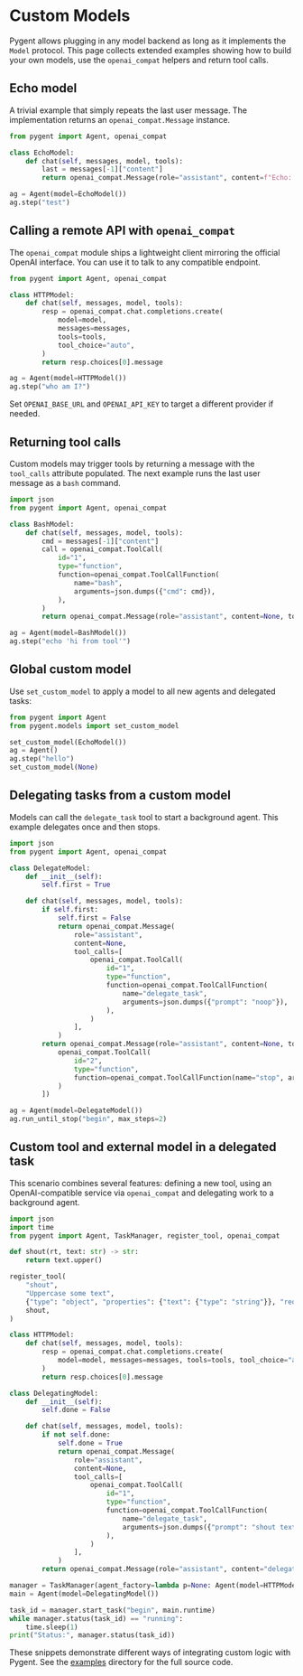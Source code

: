 # Custom Models

Pygent allows plugging in any model backend as long as it implements the `Model` protocol. This page collects extended examples showing how to build your own models, use the `openai_compat` helpers and return tool calls.

## Echo model

A trivial example that simply repeats the last user message. The implementation returns an `openai_compat.Message` instance.

```python
from pygent import Agent, openai_compat

class EchoModel:
    def chat(self, messages, model, tools):
        last = messages[-1]["content"]
        return openai_compat.Message(role="assistant", content=f"Echo: {last}")

ag = Agent(model=EchoModel())
ag.step("test")
```

## Calling a remote API with `openai_compat`

The `openai_compat` module ships a lightweight client mirroring the official OpenAI interface. You can use it to talk to any compatible endpoint.

```python
from pygent import Agent, openai_compat

class HTTPModel:
    def chat(self, messages, model, tools):
        resp = openai_compat.chat.completions.create(
            model=model,
            messages=messages,
            tools=tools,
            tool_choice="auto",
        )
        return resp.choices[0].message

ag = Agent(model=HTTPModel())
ag.step("who am I?")
```

Set `OPENAI_BASE_URL` and `OPENAI_API_KEY` to target a different provider if needed.

## Returning tool calls

Custom models may trigger tools by returning a message with the `tool_calls` attribute populated. The next example runs the last user message as a `bash` command.

```python
import json
from pygent import Agent, openai_compat

class BashModel:
    def chat(self, messages, model, tools):
        cmd = messages[-1]["content"]
        call = openai_compat.ToolCall(
            id="1",
            type="function",
            function=openai_compat.ToolCallFunction(
                name="bash",
                arguments=json.dumps({"cmd": cmd}),
            ),
        )
        return openai_compat.Message(role="assistant", content=None, tool_calls=[call])

ag = Agent(model=BashModel())
ag.step("echo 'hi from tool'")
```

## Global custom model

Use `set_custom_model` to apply a model to all new agents and delegated tasks:

```python
from pygent import Agent
from pygent.models import set_custom_model

set_custom_model(EchoModel())
ag = Agent()
ag.step("hello")
set_custom_model(None)
```

## Delegating tasks from a custom model

Models can call the `delegate_task` tool to start a background agent. This example delegates once and then stops.

```python
import json
from pygent import Agent, openai_compat

class DelegateModel:
    def __init__(self):
        self.first = True

    def chat(self, messages, model, tools):
        if self.first:
            self.first = False
            return openai_compat.Message(
                role="assistant",
                content=None,
                tool_calls=[
                    openai_compat.ToolCall(
                        id="1",
                        type="function",
                        function=openai_compat.ToolCallFunction(
                            name="delegate_task",
                            arguments=json.dumps({"prompt": "noop"}),
                        ),
                    )
                ],
            )
        return openai_compat.Message(role="assistant", content=None, tool_calls=[
            openai_compat.ToolCall(
                id="2",
                type="function",
                function=openai_compat.ToolCallFunction(name="stop", arguments="{}"),
            )
        ])

ag = Agent(model=DelegateModel())
ag.run_until_stop("begin", max_steps=2)
```

## Custom tool and external model in a delegated task

This scenario combines several features: defining a new tool, using an
OpenAI-compatible service via ``openai_compat`` and delegating work to a
background agent.

```python
import json
import time
from pygent import Agent, TaskManager, register_tool, openai_compat

def shout(rt, text: str) -> str:
    return text.upper()

register_tool(
    "shout",
    "Uppercase some text",
    {"type": "object", "properties": {"text": {"type": "string"}}, "required": ["text"]},
    shout,
)

class HTTPModel:
    def chat(self, messages, model, tools):
        resp = openai_compat.chat.completions.create(
            model=model, messages=messages, tools=tools, tool_choice="auto"
        )
        return resp.choices[0].message

class DelegatingModel:
    def __init__(self):
        self.done = False

    def chat(self, messages, model, tools):
        if not self.done:
            self.done = True
            return openai_compat.Message(
                role="assistant",
                content=None,
                tool_calls=[
                    openai_compat.ToolCall(
                        id="1",
                        type="function",
                        function=openai_compat.ToolCallFunction(
                            name="delegate_task",
                            arguments=json.dumps({"prompt": "shout text='hi'\nstop"}),
                        ),
                    )
                ],
            )
        return openai_compat.Message(role="assistant", content="delegated")

manager = TaskManager(agent_factory=lambda p=None: Agent(model=HTTPModel(), persona=p))
main = Agent(model=DelegatingModel())

task_id = manager.start_task("begin", main.runtime)
while manager.status(task_id) == "running":
    time.sleep(1)
print("Status:", manager.status(task_id))
```

These snippets demonstrate different ways of integrating custom logic with Pygent. See the [examples](examples.md) directory for the full source code.
